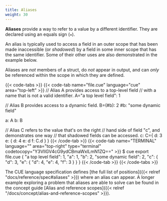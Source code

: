 ```yaml
---
title: Aliases
weight: 30
---
```


**Aliases** provide a way to refer to a value by a different identifier.
They are declared using an equals sign (`=`).

An alias is typically used to access a field in an outer scope that has been
made inaccessible (or *shadowed*) by a field in some inner scope that has the
same identifier. Some of their other uses are also demonstrated in the
example below.

Aliases are *not* members of a struct,
do *not* appear in output,
and can *only* be referenced within the scope in which they are defined.

{{< code-tabs >}}
{{< code-tab name="file.cue" language="cue" area="top-left" >}}
// Alias A provides access to a top-level field
// with a name that is not a valid identifier.
A="a top level field": 1

// Alias B provides access to a dynamic field.
B=(#b): 2
#b:     "some dynamic field"

a: A
b: B

// Alias C refers to the value that's on the right
// hand side of field "c", and demonstrates one way
// that shadowed fields can be accessed.
c: C={
	d: 3
	e: {
		d: 4
		e: d
		f: C.d
	}
}
{{< /code-tab >}}
{{< code-tab name="TERMINAL" language="" area="top-right" type="terminal" codetocopy="Y3VlIGV4cG9ydCBmaWxlLmN1ZQ==" >}}
$ cue export file.cue
{
    "a top level field": 1,
    "a": 1,
    "b": 2,
    "some dynamic field": 2,
    "c": {
        "d": 3,
        "e": {
            "d": 4,
            "e": 4,
            "f": 3
        }
    }
}
{{< /code-tab >}}
{{< /code-tabs >}}

The CUE language specification defines
[the full list of positions]({{< relref "docs/reference/spec#aliases" >}})
where an alias can appear. A longer example exploring a problem that
aliases are able to solve can be found in the concept guide
[Alias and reference scopes]({{< relref "/docs/concept/alias-and-reference-scopes" >}}).

